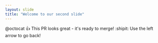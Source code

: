 ```yaml
---
layout: slide
title: "Welcome to our second slide"
---
```

@octocat :+1: This PR looks great - it's ready to merge! :shipit:
Use the left arrow to go back!
